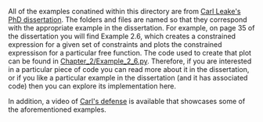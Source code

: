 All of the examples conatined within this directory are from [Carl Leake's PhD dissertation](https://www.researchgate.net/publication/351591316_The_Multivariate_Theory_of_Functional_Connections_An_n-Dimensional_Constraint_Embedding_Technique_Applied_to_Partial_Differential_Equations). The folders and files are named so that they correspond with the appropriate example in the dissertation. For example, on page 35 of the dissertation you will find Example 2.6, which creates a constrained expression for a given set of constraints and plots the constrained expressison for a particular free function. The code used to create that plot can be found in [Chapter_2/Example_2_6.py](https://github.com/leakec/tfc/blob/main/examples/Carl_Leake_Dissertation/Chapter_2/Example_2_6.py). Therefore, if you are interested in a particular piece of code you can read more about it in the dissertation, or if you like a particular example in the dissertation (and it has associated code) then you can explore its implementation here.

In addition, a video of [Carl's defense](https://www.youtube.com/watch?v=uisOZVBHA2U) is available that showcases some of the aforementioned examples.
